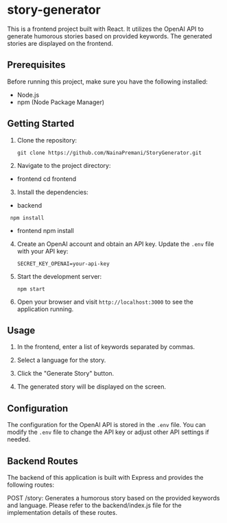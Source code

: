 # story-generator

This is a frontend project built with React. It utilizes the OpenAI API to generate humorous stories based on provided keywords. The generated stories are displayed on the frontend.

## Prerequisites

Before running this project, make sure you have the following installed:

- Node.js
- npm (Node Package Manager)

## Getting Started

1. Clone the repository:

   ```shell
   git clone https://github.com/NainaPremani/StoryGenerator.git
   ```

2. Navigate to the project directory:

  - frontend
    cd frontend
  
3. Install the dependencies:
  
  - backend
   ```shell
    npm install
   ```
  - frontend
    npm install

4. Create an OpenAI account and obtain an API key. Update the `.env` file with your API key:

   ```
   SECRET_KEY_OPENAI=your-api-key
   ```

5. Start the development server:

   ```shell
   npm start
   ```

6. Open your browser and visit `http://localhost:3000` to see the application running.
   

## Usage

1. In the frontend, enter a list of keywords separated by commas.

2. Select a language for the story.

3. Click the "Generate Story" button.

4. The generated story will be displayed on the screen.

## Configuration

The configuration for the OpenAI API is stored in the `.env` file. You can modify the `.env` file to change the API key or adjust other API settings if needed.


## Backend Routes
The backend of this application is built with Express and provides the following routes:

POST /story: Generates a humorous story based on the provided keywords and language.
Please refer to the backend/index.js file for the implementation details of these routes.

